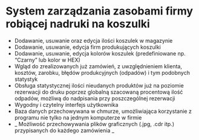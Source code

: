 # System zarządzania zasobami firmy robiącej nadruki na koszulki</h1>

- Dodawanie, usuwanie oraz edycja ilości koszulek w magazynie</li>
- Dodawanie, usuwanie, edycja firm produkujących koszulki</li>
- Dodawanie, usuwanie, edycja kolorów koszulek (predefiniowane np. “Czarny” lub kolor w HEX)</li>
- Wgląd do zrealizowanych już zamówień, z uwzględnieniem klienta, kosztów, zarobku, błędów produkcyjnych (odpadów) i tym podobnych statystyk</li>
- Obsługa statystycznej ilości nieudanych produktów już na poziomie rezerwacji do druku poprzez globalną szacowaną procentową ilość odpadów, możliwą do nadpisania przy poszczególnej rezerwacji</li>
- Wygodny i czytelny interfejs użytkownika </li>
- Baza danych przechowywana w chmurze, umożliwiająca korzystanie z programu nie tylko na jednym komputerze w firmie</li>
- _ Możliwość przechowywania plików graficznych (.jpg, .cdr itp.) przypisanych do każdego zamówienia _ </li>
